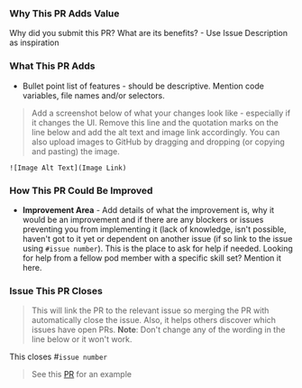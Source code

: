 ### Why This PR Adds Value

Why did you submit this PR? What are its benefits? - Use Issue Description as inspiration

### What This PR Adds

- Bullet point list of features - should be descriptive. Mention code variables, file names and/or selectors.

> Add a screenshot below of what your changes look like - especially if it changes the UI. Remove this line and the quotation marks on the line below and add the alt text and image link accordingly. You can also upload images to GitHub by dragging and dropping (or copying and pasting) the image.

`![Image Alt Text](Image Link)`

### How This PR Could Be Improved

- **Improvement Area** - Add details of what the improvement is, why it would be an improvement and if there are any blockers or issues preventing you from implementing it (lack of knowledge, isn't possible, haven't got to it yet or dependent on another issue (if so link to the issue using `#issue number`). This is the place to ask for help if needed. Looking for help from a fellow pod member with a specific skill set? Mention it here.

### Issue This PR Closes

> This will link the PR to the relevant issue so merging the PR with automatically close the issue. Also, it helps others discover which issues have open PRs. **Note**: Don't change any of the wording in the line below or it won't work.

This closes #`issue number`

> See this [PR](https://github.com/MLH-Fellowship/pod-3.1.3-portfolio/pull/13) for an example
